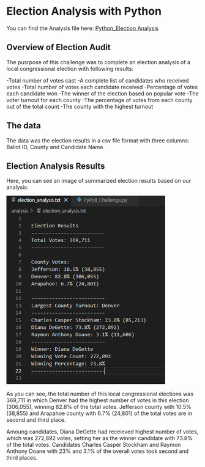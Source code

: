 # Election Analysis with Python
You can find the Analysis file here: [Python_Election Analysis](https://github.com/NedaAJ/Election-Analysis/blob/main/PyPoll_Challenge.py)

## Overview of Election Audit

The pusrpose of this challenge was to complete an election analysis of a local congressional election with following results:

-Total number of votes cast
-A complete list of candidates who received votes
-Total number of votes each candidate received
-Percentage of votes each candidate won
-The winner of the election based on popular vote
-The voter turnout for each county
-The percentage of votes from each county out of the total count
-The county with the highest turnout

## The data
The data was the election results in a csv file format with three columns: Ballot ID, County and Candidate Name.

## Election Analysis Results

Here, you can see an image of summarized election results based on our analysis:

![election_results](Resources/election_results.PNG)

As you can see, the total number of this local congressional elections was 369,711 in which Denver had the highest number of votes in this election (306,055), winning 82.8% of the total votes. Jefferson county with 10.5% (38,855) and Arapahoe county with 6.7% (24,801) of the total votes are in second and third place.

Amoung candidates, Diana DeGette had receieved highest number of votes, which was 272,892 votes, setting her as the winner candidate with 73.8% of the total votes. Candidates Charles Casper Stockham and Raymon Anthony Doane with 23% and 3.1% of the overall votes took second and third places. 

